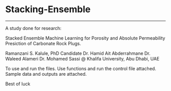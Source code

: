 # Stacking-Ensemble
-----------------------------
A study done for research:

Stacked Ensemble Machine Learning for Porosity and Absolute Permeability Presiction of Carbonate Rock Plugs.

Ramanzani S. Kalule, PhD Candidate 
Dr. Hamid Ait Abderrahmane
Dr. Waleed Alameri
Dr. Mohamed Sassi
@ Khalifa University, Abu Dhabi, UAE


To use and run the files.
Use functions and run the control file attached.
Sample data and outputs are attached.

Best of luck
